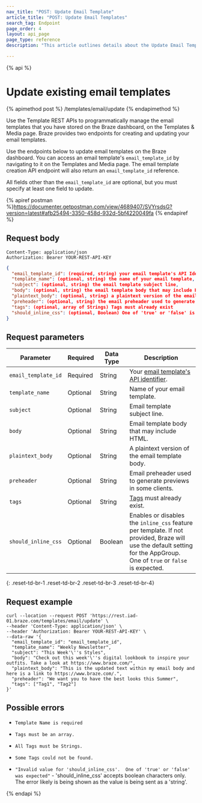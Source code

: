 ```yaml
---
nav_title: "POST: Update Email Template"
article_title: "POST: Update Email Templates"
search_tag: Endpoint
page_order: 4
layout: api_page
page_type: reference
description: "This article outlines details about the Update Email Template Braze endpoint."

---
```

{% api %}
# Update existing email templates
{% apimethod post %}
/templates/email/update
{% endapimethod %}

Use the Template REST APIs to programmatically manage the email templates that you have stored on the Braze dashboard, on the Templates & Media page. Braze provides two endpoints for creating and updating your email templates.

Use the endpoints below to update email templates on the Braze dashboard. You can access an email template's `email_template_id` by navigating to it on the Templates and Media page. The email template creation API endpoint will also return an `email_template_id` reference.

All fields other than the `email_template_id` are optional, but you must specify at least one field to update.

{% apiref postman %}https://documenter.getpostman.com/view/4689407/SVYrsdsG?version=latest#afb25494-3350-458d-932d-5bf4220049fa {% endapiref %}

## Request body

```
Content-Type: application/json
Authorization: Bearer YOUR-REST-API-KEY
```

```json
{
  "email_template_id": (required, string) your email template's API Identifier,
  "template_name": (optional, string) the name of your email template,
  "subject": (optional, string) the email template subject line,
  "body": (optional, string) the email template body that may include HTML,
  "plaintext_body": (optional, string) a plaintext version of the email template body,
  "preheader": (optional, string) the email preheader used to generate previews in some clients,
  "tags": (optional, array of Strings) Tags must already exist
  "should_inline_css": (optional, Boolean) One of 'true' or 'false' is expected
}
```

## Request parameters

| Parameter | Required | Data Type | Description |
| --------- | ---------| --------- | ----------- |
|`email_template_id`| Required |String|Your [email template's API identifier]({{site.baseurl}}/api/identifier_types/).|
|`template_name`|Optional|String|Name of your email template.|
|`subject`|Optional|String|Email template subject line.|
|`body`|Optional|String|Email template body that may include HTML.|
|`plaintext_body`|Optional|String|A plaintext version of the email template body.|
|`preheader`|Optional|String|Email preheader used to generate previews in some clients.|
|`tags`|Optional|String|[Tags]({{site.baseurl}}/user_guide/administrative/app_settings/manage_app_group/tags/) must already exist.|
|`should_inline_css`|Optional|Boolean|Enables or disables the `inline_css` feature per template. If not provided, Braze will use the default setting for the AppGroup. One of `true` or `false` is expected.|
{: .reset-td-br-1 .reset-td-br-2 .reset-td-br-3  .reset-td-br-4}

## Request example
```
curl --location --request POST 'https://rest.iad-01.braze.com/templates/email/update' \
--header 'Content-Type: application/json' \
--header 'Authorization: Bearer YOUR-REST-API-KEY' \
--data-raw '{
  "email_template_id": "email_template_id",
  "template_name": "Weekly Newsletter",
  "subject": "This Week'\''s Styles",
  "body": "Check out this week'\''s digital lookbook to inspire your outfits. Take a look at https://www.braze.com/",
  "plaintext_body": "This is the updated text within my email body and here is a link to https://www.braze.com/.",
  "preheader": "We want you to have the best looks this Summer",
  "tags": ["Tag1", "Tag2"]
}'
```

## Possible errors
- `Template Name is required`

- `Tags must be an array.`

- `All Tags must be Strings.`

- `Some Tags could not be found.`

- `"Invalid value for 'should_inline_css'.  One of 'true' or 'false' was expected"` - 'should_inline_css' accepts boolean characters only.  The error likely is being shown as the value is being sent as a 'string'.


{% endapi %}
